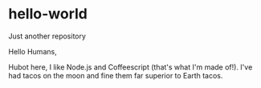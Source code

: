 # hello-world
Just another repository

Hello Humans,

Hubot here, I like Node.js and Coffeescript (that's what I'm made of!).
I've had tacos on the moon and fine them far superior to Earth tacos.
